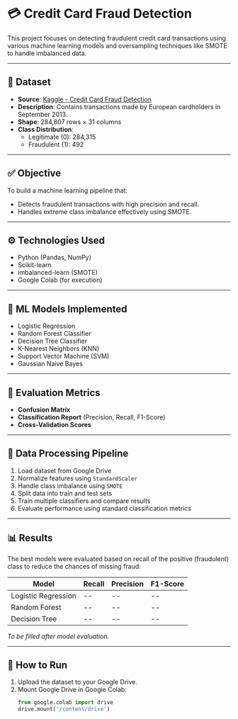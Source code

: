 # 💳 Credit Card Fraud Detection

This project focuses on detecting fraudulent credit card transactions using various machine learning models and oversampling techniques like SMOTE to handle imbalanced data.

---

## 📂 Dataset

- **Source**: [Kaggle - Credit Card Fraud Detection](https://www.kaggle.com/datasets/mlg-ulb/creditcardfraud)
- **Description**: Contains transactions made by European cardholders in September 2013.
- **Shape**: 284,807 rows × 31 columns
- **Class Distribution**: 
  - Legitimate (0): 284,315
  - Fraudulent (1): 492

---

## ✅ Objective

To build a machine learning pipeline that:
- Detects fraudulent transactions with high precision and recall.
- Handles extreme class imbalance effectively using SMOTE.

---

## ⚙️ Technologies Used

- Python (Pandas, NumPy)
- Scikit-learn
- imbalanced-learn (SMOTE)
- Google Colab (for execution)

---

## 🧠 ML Models Implemented

- Logistic Regression
- Random Forest Classifier
- Decision Tree Classifier
- K-Nearest Neighbors (KNN)
- Support Vector Machine (SVM)
- Gaussian Naive Bayes

---

## 🧪 Evaluation Metrics

- **Confusion Matrix**
- **Classification Report** (Precision, Recall, F1-Score)
- **Cross-Validation Scores**


---

## 🔄 Data Processing Pipeline

1. Load dataset from Google Drive
2. Normalize features using `StandardScaler`
3. Handle class imbalance using `SMOTE`
4. Split data into train and test sets
5. Train multiple classifiers and compare results
6. Evaluate performance using standard classification metrics

---

## 📊 Results

The best models were evaluated based on recall of the positive (fraudulent) class to reduce the chances of missing fraud:

| Model                | Recall | Precision | F1-Score |
|---------------------|--------|-----------|----------|
| Logistic Regression |   --   |     --    |    --    |
| Random Forest       |   --   |     --    |    --    |
| Decision Tree       |   --   |     --    |    --    |

*To be filled after model evaluation.*

---

## 📎 How to Run

1. Upload the dataset to your Google Drive.
2. Mount Google Drive in Google Colab:
   ```python
   from google.colab import drive
   drive.mount('/content/drive')
